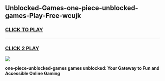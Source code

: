 
## Unblocked-Games-one-piece-unblocked-games-Play-Free-wcujk
<h3>
<a href="https://premium76.site?title=one-piece-unblocked-games&ref=10A">CLICK TO PLAY</a></h3>
<hr>

<h3>
<a href="https://premium76.site?title=one-piece-unblocked-games&ref=10A">CLICK 2 PLAY</a>
  
</h3>

<a href="https://premium76.site?title=one-piece-unblocked-games&ref=10A"><img src="https://clearcache.store/games.png"></a>


**one-piece-unblocked-games games unblocked: Your Gateway to Fun and Accessible Online Gaming**
